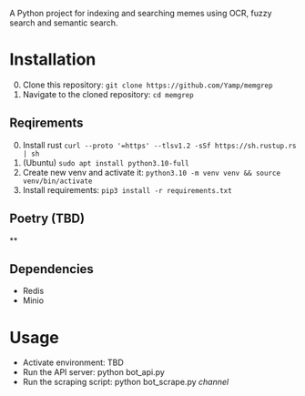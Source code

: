 A Python project for indexing and searching memes using OCR, fuzzy search and semantic search.

# Installation
0. Clone this repository: `git clone https://github.com/Yamp/memgrep`
1. Navigate to the cloned repository: `cd memgrep`

## Reqirements
0. Install rust `curl --proto '=https' --tlsv1.2 -sSf https://sh.rustup.rs | sh`
1. (Ubuntu) `sudo apt install python3.10-full`
2. Create new venv and activate it: `python3.10 -m venv venv && source venv/bin/activate`
3. Install requirements: `pip3 install -r requirements.txt`

## Poetry (TBD)
**

## Dependencies

* Redis
* Minio


# Usage

* Activate environment: TBD
* Run the API server: python bot_api.py
* Run the scraping script: python bot_scrape.py _channel_
